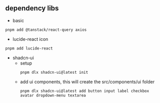 
## dependency libs

* basic
```shell
pnpm add @tanstack/react-query axios
```

* lucide-react icon
```shell
pnpm add lucide-react
```

* shadcn-ui
  * setup
    ```shell
    pnpm dlx shadcn-ui@latest init
    ```
  * add ui components, this will create the src/components/ui folder
    ```shell
    pnpm dlx shadcn-ui@latest add button input label checkbox avatar dropdown-menu textarea
    ```



